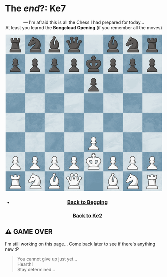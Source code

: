 # The *end*?: Ke7
 <p align="center">
  — I'm afraid this is all the Chess I had prepared for today... <br />
   At least you learnd the <b>Bongcloud Opening</b> (if you remember all the moves)
</p>
<div align="center">
<img src="https://raw.githubusercontent.com/slaywithoutd/slaywithoutd/main/ke7board.png" alt="Chess Board e7" width="500"/>


- <h3><a href="README.md">Back to <b>Begging</b></a></h3>
  <h3><a href="e2.md">Back to Ke2</a></h3>
</div>

## ⚠️ GAME OVER
 I'm still working on this page... Come back later to see if there's anything new :P
>You cannot give up just yet... <br />
Hearth! <br />
Stay determined...

